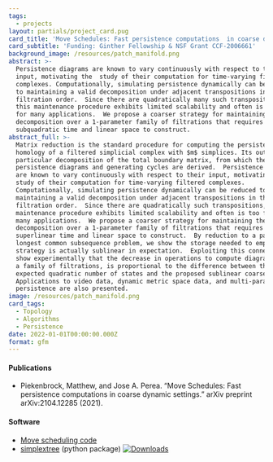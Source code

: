 ```yaml
---
tags:
  - projects
layout: partials/project_card.pug
card_title: 'Move Schedules: Fast persistence computations  in coarse dynamic settings'
card_subtitle: 'Funding: Ginther Fellowship & NSF Grant CCF-2006661'
background_image: /resources/patch_manifold.png
abstract: >-
  Persistence diagrams are known to vary continuously with respect to their
  input, motivating the  study of their computation for time-varying filtered
  complexes. Computationally, simulating persistence dynamically can be reduced
  to maintaining a valid decomposition under adjacent transpositions in the
  filtration order.  Since there are quadratically many such transpositions,
  this maintenance procedure exhibits limited scalability and often is too fine
  for many applications.  We propose a coarser strategy for maintaining the
  decomposition over a 1-parameter family of filtrations that requires only
  subquadratic time and linear space to construct.
abstract_full: >-
  Matrix reduction is the standard procedure for computing the persistent
  homology of a filtered simplicial complex with $m$ simplices. Its output is a
  particular decomposition of the total boundary matrix, from which the
  persistence diagrams and generating cycles are derived.  Persistence diagrams
  are known to vary continuously with respect to their input, motivating the 
  study of their computation for time-varying filtered complexes.
  Computationally, simulating persistence dynamically can be reduced to
  maintaining a valid decomposition under adjacent transpositions in the
  filtration order.  Since there are quadratically such transpositions, this
  maintenance procedure exhibits limited scalability and often is too fine for
  many applications.  We propose a coarser strategy for maintaining the
  decomposition over a 1-parameter family of filtrations that requires only
  superlinear time and linear space to construct.  By reduction to a particular
  longest common subsequence problem, we show the storage needed to employ this
  strategy is actually sublinear in expectation.  Exploiting this connection, we
  show experimentally that the decrease in operations to compute diagrams across
  a family of filtrations, is proportional to the difference between the
  expected quadratic number of states and the proposed sublinear coarsening.
  Applications to video data, dynamic metric space data, and multi-parameter
  persistence are also presented.
image: /resources/patch_manifold.png
card_tags:
  - Topology
  - Algorithms
  - Persistence
date: 2022-01-01T00:00:00.000Z
format: gfm
---
```



<div class="flex items-center px-2 py-1 bg-gray-100">

<h4 class="font-bold bg-gray-100">
Publications
</h4>

</div>

<div class="p-2 overflow-auto px-4 py-2 bg-white-100">

<div class="prose-md lisc-desc text-sm space-y-2">

- Piekenbrock, Matthew, and Jose A. Perea. “Move Schedules: Fast
  persistence computations in coarse dynamic settings.” arXiv preprint
  arXiv:2104.12285 (2021).

</div>

</div>

<div class="flex items-center px-2 py-1 bg-gray-100">

<h4 class="font-bold bg-gray-100">
Software
</h4>

</div>

<div class="p-2 overflow-auto px-4 py-2 bg-white-100">

<div class="prose-md lisc-desc text-sm space-y-2">

- [Move scheduling code](https://github.com/peekxc/move_schedules)
- [simplextree](https://github.com/peekxc/simplextree) (python package)
  <a href="https://pepy.tech/project/simplextree" class="float-right"><img
  src="https://static.pepy.tech/badge/simplextree" alt="Downloads" /></a>

</div>

</div>
